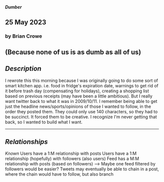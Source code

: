 **_Dumber_**

## 25 May 2023

### by Brian Crowe
(Because none of us is as dumb as all of us)
---

## **_Description_**

I rewrote this this morning because I was originally going to do some sort of smart kitchen app. i.e. food in fridge's expiration date, warnings to get rid of it before trash day (compensating for holidays), creating a shopping list based on previous receipts (may have been a little ambitious). But I really want twitter back to what it was in 2009/10/11. I remember being able to get just the headline news/sports/opinions of those I wanted to follow, in the order they posted them. They could only use 140 characters, so they had to be succinct. It forced them to be creative. I recognize I'm never getting that back, so I wanted to build what I want.

---

## **_Relationships_**

_Known_
Users have a 1:M relationship with posts
Users have a 1:M relationship (hopefully) with followers (also users)
Feed has a M:M relationship with posts (based on followers) --> Maybe one feed filtered by followers would be easier?
Tweets may eventually be able to chain in a post, where the chain would have to follow, but also branch
